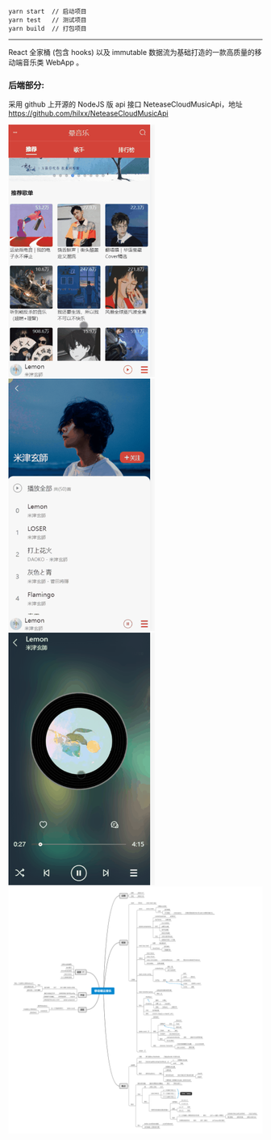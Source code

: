 ```
yarn start  // 启动项目
yarn test   // 测试项目
yarn build  // 打包项目
```
---
React 全家桶 (包含 hooks) 以及 immutable 数据流为基础打造的一款高质量的移动端音乐类 WebApp 。

### 后端部分:
采用 github 上开源的 NodeJS 版 api 接口 NeteaseCloudMusicApi，地址 https://github.com/hilxx/NeteaseCloudMusicApi


![image](https://github.com/hilxx/colude-music-mobile/blob/master/images/m%E9%A6%96%E9%A1%B5.gif)
![imgage](https://github.com/hilxx/colude-music-mobile/blob/master/images/m%E6%AD%8C%E6%89%8B.gif)
![image](https://github.com/hilxx/colude-music-mobile/blob/master/images/m%E6%92%AD%E6%94%BE%E5%99%A8.gif)
![image](https://github.com/hilxx/colude-music-mobile/blob/master/images/%E7%A7%BB%E5%8A%A8%E7%AB%AF%E4%BA%91%E9%9F%B3%E4%B9%90.png)
